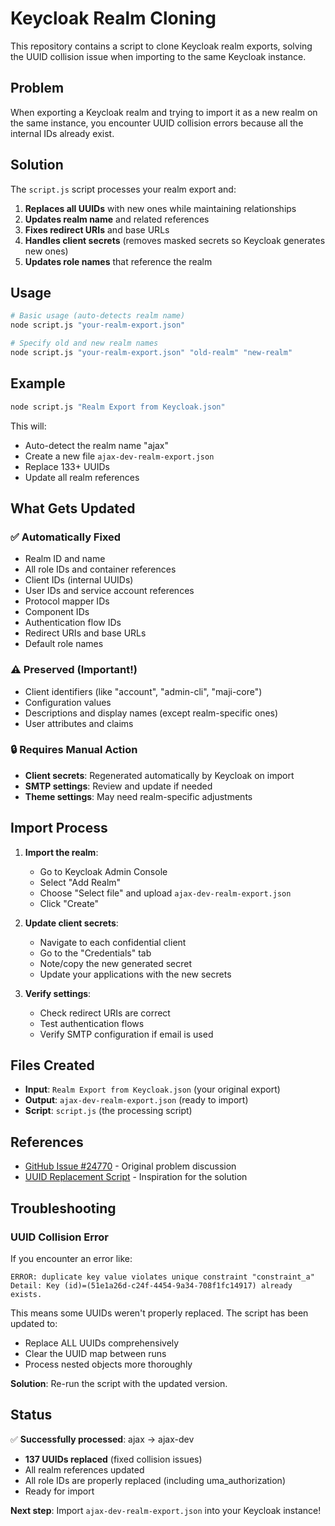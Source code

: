 # Keycloak Realm Cloning

This repository contains a script to clone Keycloak realm exports, solving the UUID collision issue when importing to the same Keycloak instance.

## Problem

When exporting a Keycloak realm and trying to import it as a new realm on the same instance, you encounter UUID collision errors because all the internal IDs already exist.

## Solution

The `script.js` script processes your realm export and:

1. **Replaces all UUIDs** with new ones while maintaining relationships
2. **Updates realm name** and related references
3. **Fixes redirect URIs** and base URLs
4. **Handles client secrets** (removes masked secrets so Keycloak generates new ones)
5. **Updates role names** that reference the realm

## Usage

```bash
# Basic usage (auto-detects realm name)
node script.js "your-realm-export.json"

# Specify old and new realm names
node script.js "your-realm-export.json" "old-realm" "new-realm"
```

## Example

```bash
node script.js "Realm Export from Keycloak.json"
```

This will:

- Auto-detect the realm name "ajax"
- Create a new file `ajax-dev-realm-export.json`
- Replace 133+ UUIDs
- Update all realm references

## What Gets Updated

### ✅ Automatically Fixed

- Realm ID and name
- All role IDs and container references
- Client IDs (internal UUIDs)
- User IDs and service account references
- Protocol mapper IDs
- Component IDs
- Authentication flow IDs
- Redirect URIs and base URLs
- Default role names

### ⚠️ Preserved (Important!)

- Client identifiers (like "account", "admin-cli", "maji-core")
- Configuration values
- Descriptions and display names (except realm-specific ones)
- User attributes and claims

### 🔒 Requires Manual Action

- **Client secrets**: Regenerated automatically by Keycloak on import
- **SMTP settings**: Review and update if needed
- **Theme settings**: May need realm-specific adjustments

## Import Process

1. **Import the realm**:

   - Go to Keycloak Admin Console
   - Select "Add Realm"
   - Choose "Select file" and upload `ajax-dev-realm-export.json`
   - Click "Create"

2. **Update client secrets**:

   - Navigate to each confidential client
   - Go to the "Credentials" tab
   - Note/copy the new generated secret
   - Update your applications with the new secrets

3. **Verify settings**:
   - Check redirect URIs are correct
   - Test authentication flows
   - Verify SMTP configuration if email is used

## Files Created

- **Input**: `Realm Export from Keycloak.json` (your original export)
- **Output**: `ajax-dev-realm-export.json` (ready to import)
- **Script**: `script.js` (the processing script)

## References

- [GitHub Issue #24770](https://github.com/keycloak/keycloak/issues/24770) - Original problem discussion
- [UUID Replacement Script](https://gist.github.com/sonisourabh/6216610c4e59bf05b88a132b6a596d41) - Inspiration for the solution

## Troubleshooting

### UUID Collision Error

If you encounter an error like:

```
ERROR: duplicate key value violates unique constraint "constraint_a"
Detail: Key (id)=(51e1a26d-c24f-4454-9a34-708f1fc14917) already exists.
```

This means some UUIDs weren't properly replaced. The script has been updated to:

- Replace ALL UUIDs comprehensively
- Clear the UUID map between runs
- Process nested objects more thoroughly

**Solution**: Re-run the script with the updated version.

## Status

✅ **Successfully processed**: ajax → ajax-dev

- **137 UUIDs replaced** (fixed collision issues)
- All realm references updated
- All role IDs are properly replaced (including uma_authorization)
- Ready for import

**Next step**: Import `ajax-dev-realm-export.json` into your Keycloak instance!

